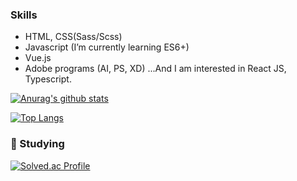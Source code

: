 ### Skills
* HTML, CSS(Sass/Scss)
* Javascript (I’m currently learning ES6+)
* Vue.js
* Adobe programs (AI, PS, XD)
...And I am interested in React JS, Typescript.

[![Anurag's github stats](https://github-readme-stats.vercel.app/api?username=opp1350)](https://github.com/anuraghazra/github-readme-stats)

[![Top Langs](https://github-readme-stats.vercel.app/api/top-langs/?username=opp1350&layout=compact)](https://github.com/anuraghazra/github-readme-stats)

### :seedling: Studying
[![Solved.ac Profile](http://mazassumnida.wtf/api/v2/generate_badge?boj=morgon500)](https://solved.ac/morgon500/)
